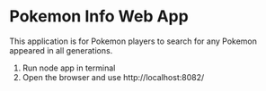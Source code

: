 
<h1>Pokemon Info Web App</h1>

This application is for Pokemon players to search for any Pokemon
appeared in all generations.

1. Run node app in terminal
2. Open the browser and use http://localhost:8082/

